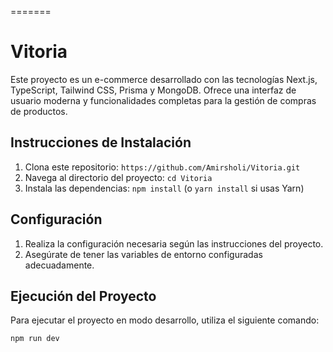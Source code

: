 
=======
# Vitoria
Este proyecto es un e-commerce desarrollado con las tecnologías Next.js, TypeScript, Tailwind CSS, Prisma y MongoDB. Ofrece una interfaz de usuario moderna y funcionalidades completas para la gestión de compras de productos.

## Instrucciones de Instalación

1. Clona este repositorio: `https://github.com/Amirsholi/Vitoria.git`
2. Navega al directorio del proyecto: `cd Vitoria`
3. Instala las dependencias: `npm install` (o `yarn install` si usas Yarn)

## Configuración

1. Realiza la configuración necesaria según las instrucciones del proyecto.
2. Asegúrate de tener las variables de entorno configuradas adecuadamente.

## Ejecución del Proyecto

Para ejecutar el proyecto en modo desarrollo, utiliza el siguiente comando:

```bash
npm run dev
